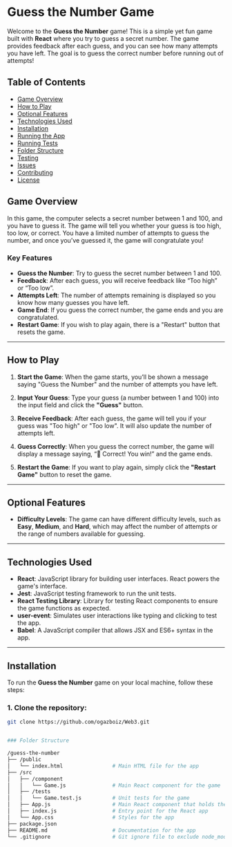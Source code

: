 # Guess the Number Game

Welcome to the **Guess the Number** game! This is a simple yet fun game built with **React** where you try to guess a secret number. The game provides feedback after each guess, and you can see how many attempts you have left. The goal is to guess the correct number before running out of attempts!

## Table of Contents

- [Game Overview](#game-overview)
- [How to Play](#how-to-play)
- [Optional Features](#optional-features)
- [Technologies Used](#technologies-used)
- [Installation](#installation)
- [Running the App](#running-the-app)
- [Running Tests](#running-tests)
- [Folder Structure](#folder-structure)
- [Testing](#testing)
- [Issues](#issues)
- [Contributing](#contributing)
- [License](#license)

## Game Overview

In this game, the computer selects a secret number between 1 and 100, and you have to guess it. The game will tell you whether your guess is too high, too low, or correct. You have a limited number of attempts to guess the number, and once you’ve guessed it, the game will congratulate you!

### Key Features

- **Guess the Number**: Try to guess the secret number between 1 and 100.
- **Feedback**: After each guess, you will receive feedback like “Too high” or “Too low”.
- **Attempts Left**: The number of attempts remaining is displayed so you know how many guesses you have left.
- **Game End**: If you guess the correct number, the game ends and you are congratulated.
- **Restart Game**: If you wish to play again, there is a "Restart" button that resets the game.

---

## How to Play

1. **Start the Game**: When the game starts, you’ll be shown a message saying "Guess the Number" and the number of attempts you have left.
   
2. **Input Your Guess**: Type your guess (a number between 1 and 100) into the input field and click the **"Guess"** button.

3. **Receive Feedback**: After each guess, the game will tell you if your guess was "Too high" or "Too low". It will also update the number of attempts left.

4. **Guess Correctly**: When you guess the correct number, the game will display a message saying, “🎉 Correct! You win!” and the game ends.

5. **Restart the Game**: If you want to play again, simply click the **"Restart Game"** button to reset the game.

---

## Optional Features

- **Difficulty Levels**: The game can have different difficulty levels, such as **Easy**, **Medium**, and **Hard**, which may affect the number of attempts or the range of numbers available for guessing.
  

---

## Technologies Used

- **React**: JavaScript library for building user interfaces. React powers the game's interface.
- **Jest**: JavaScript testing framework to run the unit tests.
- **React Testing Library**: Library for testing React components to ensure the game functions as expected.
- **user-event**: Simulates user interactions like typing and clicking to test the app.
- **Babel**: A JavaScript compiler that allows JSX and ES6+ syntax in the app.

---

## Installation

To run the **Guess the Number** game on your local machine, follow these steps:

### 1. Clone the repository:

```bash
git clone https://github.com/ogazboiz/Web3.git


### Folder Structure

/guess-the-number
├── /public
│   └── index.html                # Main HTML file for the app
├── /src
│   ├── /component
│   │   └── Game.js               # Main React component for the game
│   ├── /tests
│   │   └── Game.test.js          # Unit tests for the game
│   ├── App.js                    # Main React component that holds the game
│   ├── index.js                  # Entry point for the React app
│   └── App.css                   # Styles for the app
├── package.json
├── README.md                     # Documentation for the app
└── .gitignore                    # Git ignore file to exclude node_modules and other files
